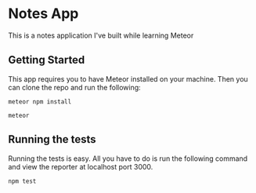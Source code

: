 # Notes App

This is a notes application I've built while learning Meteor

## Getting Started

This app requires you to have Meteor installed on your machine. Then you can clone the repo
and run the following:

```
meteor npm install
```

```
meteor
```

## Running the tests

Running the tests is easy. All you have to do is run the following command and view the
reporter at localhost port 3000.

```
npm test
```
